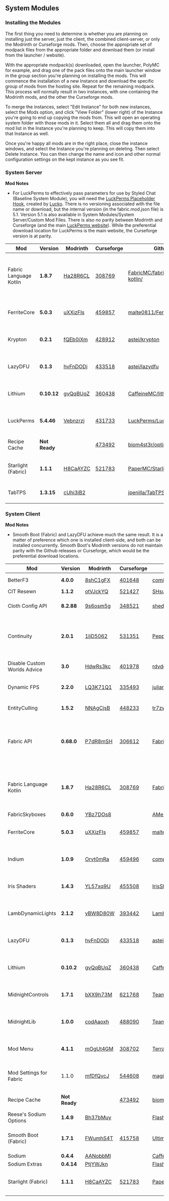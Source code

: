 ## System Modules

### Installing the Modules

The first thing you need to determine is whether you are planning on installing just the server, just the client, the combined client-server, or only the Modrinth or Curseforge mods.  Then, choose the appropriate set of modpack files from the appropriate folder and download them (or install from the launcher / website).

With the appropriate modpack(s) downloaded, open the launcher, PolyMC for example, and drag one of the pack files onto the main launcher window in the group section you're planning on installing the mods.  This will commence the installation of a new Instance and download the specific group of mods from the hosting site.  Repeat for the remaining modpack.  This process will normally result in two instances, with one containing the Modrinth mods, and the other the Curseforge mods.

To merge the instances, select "Edit Instance" for both new instances, select the Mods option, and click "View Folder" (lower right) of the Instance you're going to end up copying the mods from.  This will open an operating system folder with those mods in it.  Select them all and drag them onto the mod list in the Instance you're planning to keep.  This will copy them into that Instance as well.

Once you're happy all mods are in the right place, close the instance windows, and select the Instance you're planning on deleting.  Then select Delete Instance.  You can then change the name and icon and other normal configuration settings on the kept instance as you see fit.


### System Server

**Mod Notes**
- For LuckPerms to effectively pass parameters for use by Styled Chat (Baseline System Module), you will need the [LuckPerms Placeholder Hook](https://ci.lucko.me/job/LuckPermsPlaceholders/lastSuccessfulBuild/artifact/fabric-placeholderapi/build/libs/LuckPerms-Fabric-PlaceholderAPI-Hook.jar), created by [Lucko](https://github.com/lucko).  There is no versioning associated with the file name or download, but the internal version (in the fabric.mod.json file) is 5.1.  Version 5.1 is also available in System Modules/System Server/Custom Mod Files.  There is also no parity between Modrinth and Curseforge (and the main [LuckPerms website](https://luckperms.net)).  While the preferential download location for LuckPerms is the main website, the Curseforge version is at parity.


|Mod|Version|Modrinth|Curseforge|Github|Author|Support|
|-|-|-|-|-|-|-|
|Fabric Language Kotlin|**1.8.7**|[Ha28R6CL](https://modrinth.com/mod/fabric-language-kotlin)|[308769](https://www.curseforge.com/minecraft/mc-mods/fabric-language-kotlin)|[FabricMC/fabric-language-kotlin/](https://github.com/FabricMC/fabric-language-kotlin/)|Modmuss50<br/>[Curseforge](https://www.curseforge.com/members/modmuss50/projects), [Github](https://github.com/modmuss50), [Modrinth](https://modrinth.com/user/modmuss50) <br/>sfPlayer1<br/>[Curseforge](https://www.curseforge.com/members/sfplayer1/projects), [Modrinth](https://modrinth.com/user/sfPlayer1) | |
|FerriteCore|**5.0.3**|[uXXizFIs](https://modrinth.com/mod/ferrite-core)|[459857](https://www.curseforge.com/minecraft/mc-mods/ferritecore-fabric)|[malte0811/FerriteCore](https://github.com/malte0811/FerriteCore)|malte0811<br/>[Modrinth](https://modrinth.com/user/malte0811), [Curseforge](https://www.curseforge.com/members/malte0811/projects), [Github](https://github.com/malte0811) | |
|Krypton|**0.2.1**|[fQEb0iXm](https://modrinth.com/mod/krypton) |[428912](https://www.curseforge.com/minecraft/mc-mods/krypton) |[astei/krypton](https://github.com/astei/krypton) |astei / tuxed<br/>[Modrinth](https://modrinth.com/user/astei), [Curseforge](https://www.curseforge.com/members/tuxed/projects), [Github](https://github.com/astei) |[Github Sponsor](https://github.com/sponsors/astei)|
|LazyDFU|**0.1.3**|[hvFnDODi](https://modrinth.com/mod/lazydfu) |[433518](https://www.curseforge.com/minecraft/mc-mods/lazydfu) |[astei/lazydfu](https://github.com/astei/lazydfu) |astei / tuxed<br/>[Modrinth](https://modrinth.com/user/astei), [Curseforge](https://www.curseforge.com/members/tuxed/projects), [Github](https://github.com/astei) |[Github Sponsor](https://github.com/sponsors/astei)|
|Lithium|**0.10.12**|[gvQqBUqZ](https://modrinth.com/mod/lithium)|[360438](https://www.curseforge.com/minecraft/mc-mods/lithium) |[CaffeineMC/lithium-fabric](https://github.com/CaffeineMC/lithium-fabric) |jellysquid3<br/>[Modrinth](https://modrinth.com/user/jellysquid3), [Curseforge](https://www.curseforge.com/members/jellysquid3_/projects), [Github](https://github.com/jellysquid3) |[Patreon](https://www.patreon.com/2No2Name) |
|LuckPerms|**5.4.46**|[Vebnzrzj](https://modrinth.com/mod/luckperms) |[431733](https://www.curseforge.com/minecraft/mc-mods/luckperms) | [LuckPerms/LuckPerms](https://github.com/LuckPerms/LuckPerms)|lucko<br/>[Modrinth](https://modrinth.com/user/lucko), [Curseforge](https://www.curseforge.com/members/iucko/projects), [Github](https://github.com/lucko)  |[Patreon](https://patreon.com/luckdev) |
|Recipe Cache|**Not Ready**| |[473492](https://www.curseforge.com/minecraft/mc-mods/recipe-cache) |[biom4st3r/optimizedcrafting](https://gitlab.com/biom4st3r/optimizedcrafting)|biom4st3r<br/>[Curseforge](https://www.curseforge.com/members/biom4st3r1/projects), [Gitlab](https://gitlab.com/biom4st3r) | |
|Starlight (Fabric)|**1.1.1**|[H8CaAYZC](https://modrinth.com/mod/starlight) |[521783](https://www.curseforge.com/minecraft/mc-mods/starlight) |[PaperMC/Starlight](https://github.com/PaperMC/Starlight) |Spottedleaf<br/> [Modrinth](https://modrinth.com/user/spottedleaf), [Curseforge](https://www.curseforge.com/members/spottedstar/projects), [Github](https://github.com/Spottedleaf) |[Patreon](https://patreon.com/Spottedleaf) |
|TabTPS|**1.3.15**|[cUhi3iB2](https://modrinth.com/mod/tabtps) | |[jpenilla/TabTPS](https://github.com/jpenilla/TabTPS) |jpenilla<br/> [Modrinth](https://modrinth.com/user/jpenilla), [Curseforge](https://www.curseforge.com/members/jmp00000/projects)| |




### System Client

**Mod Notes**
- Smooth Boot (Fabric) and LazyDFU achieve much the same result.  It is a matter of preference which one is installed client-side, and both can be installed concurrently.  Smooth Boot's Modrinth versions do not maintain parity with the Github releases or Curseforge, which would be the preferential download locations.



|Mod|Version|Modrinth|Curseforge|Github|Author|Support|
|-|-|-|-|-|-|-|
|BetterF3|**4.0.0**|[8shC1gFX](https://modrinth.com/mod/betterf3)|[401648](https://www.curseforge.com/minecraft/mc-mods/betterf3) |[cominixo/BetterF3](https://github.com/cominixo/BetterF3)|[treyruffy](https://github.com/TreyRuffy), [cominixo](https://github.com/cominixo)|[TreyRuffy](https://www.buymeacoffee.com/TreyRuffy), [cominixo](https://ko-fi.com/cominixo) |
|CIT Resewn|**1.1.2**|[otVJckYQ](https://modrinth.com/mod/cit-resewn) |[521427](https://www.curseforge.com/minecraft/mc-mods/cit-resewn)|[SHsuperCM/CITResewn](https://github.com/SHsuperCM/CITResewn)|[SHsuperCM](https://www.curseforge.com/members/shsupercm/projects) | |
|Cloth Config API|**8.2.88**|[9s6osm5g](https://modrinth.com/mod/cloth-config)|[348521](https://www.curseforge.com/minecraft/mc-mods/cloth-config)|[shedaniel/cloth-config](https://github.com/shedaniel/cloth-config)|shedaniel<br/> [Curseforge](https://www.curseforge.com/members/shedaniel/projects), [Github](https://github.com/shedaniel) |[Patreon](https://www.patreon.com/shedaniel) |
|Continuity|**2.0.1**|[1IjD5062](https://modrinth.com/mod/continuity) |[531351](https://www.curseforge.com/minecraft/mc-mods/continuity) |[PepperCode1/Continuity](https://github.com/PepperCode1/Continuity) |[Curseforge - Pepper_Bell](https://www.curseforge.com/members/pepper_bell/projects), <br/>[Github - PepperCode1](https://github.com/PepperCode1), [Modrinth - PepperCode1](https://modrinth.com/user/peppercode1) | |
|Disable Custom Worlds Advice|**3.0**|[HdwRs3kc](https://modrinth.com/mod/dcwa)|[401978](https://www.curseforge.com/minecraft/mc-mods/fabric-disable-custom-worlds-advice)|[rdvdev2/DisableCustomWorldsAdvice](https://github.com/rdvdev2/DisableCustomWorldsAdvice)|rdvdev2 <br/> [Curseforge](https://www.curseforge.com/members/rdvdev2/projects), [Github](https://github.com/rdvdev2) |[Ko-fi](https://ko-fi.com/rdvdev2)|
|Dynamic FPS|**2.2.0**|[LQ3K71Q1](https://modrinth.com/mod/dynamic-fps)|[335493](https://www.curseforge.com/minecraft/mc-mods/dynamic-fps)|[juliand665/Dynamic-FPS](https://github.com/juliand665/Dynamic-FPS)|juliand665<br/>[Curseforge](https://www.curseforge.com/members/juliand665/projects), [Github](https://github.com/juliand665) | |
|EntityCulling|**1.5.2**|[NNAgCjsB](https://modrinth.com/mod/entityculling)|[448233](https://www.curseforge.com/minecraft/mc-mods/entityculling)|[tr7zw/EntityCulling](https://github.com/tr7zw/EntityCulling)|tr7zw<br/> [Curseforge](https://www.curseforge.com/members/tr9zw/projects), [Github](https://github.com/tr7zw) |[Ko-fi](https://ko-fi.com/tr7zw)|
|Fabric API|**0.68.0**|[P7dR8mSH](https://modrinth.com/mod/fabric-api)|[306612](https://www.curseforge.com/minecraft/mc-mods/fabric-api) |[FabricMC/fabric](https://github.com/FabricMC/fabric)|Modmuss50<br/>[Curseforge](https://www.curseforge.com/members/modmuss50/projects), [Github](https://github.com/modmuss50), [Modrinth](https://modrinth.com/user/modmuss50) <br/>sfPlayer1<br/>[Curseforge](https://www.curseforge.com/members/sfplayer1/projects), [Modrinth](https://modrinth.com/user/sfPlayer1) | |
|Fabric Language Kotlin|**1.8.7**|[Ha28R6CL](https://modrinth.com/mod/fabric-language-kotlin)|[308769](https://www.curseforge.com/minecraft/mc-mods/fabric-language-kotlin)|[FabricMC/fabric-language-kotlin/](https://github.com/FabricMC/fabric-language-kotlin/)|Modmuss50<br/>[Curseforge](https://www.curseforge.com/members/modmuss50/projects), [Github](https://github.com/modmuss50), [Modrinth](https://modrinth.com/user/modmuss50) <br/>sfPlayer1<br/>[Curseforge](https://www.curseforge.com/members/sfplayer1/projects), [Modrinth](https://modrinth.com/user/sfPlayer1) | |
|FabricSkyboxes|**0.6.0**|[YBz7DOs8](https://modrinth.com/mod/fabricskyboxes) | |[AMereBagatelle/fabricskyboxes](https://github.com/AMereBagatelle/fabricskyboxes) |[AMereBagatelle](https://github.com/AMereBagatelle) | |
|FerriteCore|**5.0.3**|[uXXizFIs](https://modrinth.com/mod/ferrite-core)|[459857](https://www.curseforge.com/minecraft/mc-mods/ferritecore-fabric)|[malte0811/FerriteCore](https://github.com/malte0811/FerriteCore)|malte0811<br/>[Modrinth](https://modrinth.com/user/malte0811), [Curseforge](https://www.curseforge.com/members/malte0811/projects), [Github](https://github.com/malte0811) | |
|Indium|**1.0.9**|[Orvt0mRa](https://modrinth.com/mod/indium)|[459496](https://www.curseforge.com/minecraft/mc-mods/indium)|[comp500/Indium](https://github.com/comp500/Indium)|comp500<br/>[Curseforge](https://www.curseforge.com/members/comp500/projects), [Github](https://github.com/comp500), [Modrinth](https://modrinth.com/user/comp500)| |
|Iris Shaders|**1.4.3**|[YL57xq9U](https://modrinth.com/mod/iris)|[455508](https://www.curseforge.com/minecraft/mc-mods/irisshaders)|[IrisShaders/Iris](https://github.com/IrisShaders/Iris) |coderbot<br/>[Curseforge](https://www.curseforge.com/members/coderbot/projects), [Github](https://github.com/coderbot16), [Modrinth](https://modrinth.com/user/coderbot) |[Patreon](https://www.patreon.com/coderbot)|
|LambDynamicLights|**2.1.2**|[yBW8D80W](https://modrinth.com/mod/lambdynamiclights)|[393442](https://www.curseforge.com/minecraft/mc-mods/lambdynamiclights)|[LambdAurora/LambDynamicLights](https://github.com/LambdAurora/LambDynamicLights)|LambdAurora<br/>[Modrinth](https://modrinth.com/user/LambdAurora), [Curseforge](https://www.curseforge.com/members/lambdaurora/projects), [Github](https://github.com/LambdAurora)| |
|LazyDFU|**0.1.3**|[hvFnDODi](https://modrinth.com/mod/lazydfu) |[433518](https://www.curseforge.com/minecraft/mc-mods/lazydfu) |[astei/lazydfu](https://github.com/astei/lazydfu) |astei / tuxed<br/>[Modrinth](https://modrinth.com/user/astei), [Curseforge](https://www.curseforge.com/members/tuxed/projects), [Github](https://github.com/astei) |[Github Sponsor](https://github.com/sponsors/astei)|
|Lithium|**0.10.2**|[gvQqBUqZ](https://modrinth.com/mod/lithium)|[360438](https://www.curseforge.com/minecraft/mc-mods/lithium) |[CaffeineMC/lithium-fabric](https://github.com/CaffeineMC/lithium-fabric) |jellysquid3<br/>[Modrinth](https://modrinth.com/user/jellysquid3), [Curseforge](https://www.curseforge.com/members/jellysquid3_/projects), [Github](https://github.com/jellysquid3) |[Patreon](https://www.patreon.com/2No2Name) |
|MidnightControls|**1.7.1**|[bXX9h73M](https://modrinth.com/mod/midnightcontrols) |[621768](https://www.curseforge.com/minecraft/mc-mods/midnightcontrols)|[TeamMidnightDust/MidnightControls](https://github.com/TeamMidnightDust/MidnightControls)|Motschen<br/>[Modrinth](https://modrinth.com/user/Motschen), [Curseforge](https://www.curseforge.com/members/motschen/projects), [Github](https://github.com/Motschen) | |
|MidnightLib|**1.0.0**|[codAaoxh](https://modrinth.com/mod/midnightlib) |[488090](https://www.curseforge.com/minecraft/mc-mods/midnightlib) |[TeamMidnightDust/MidnightLib](https://github.com/TeamMidnightDust/MidnightLib) |Motschen<br/>[Modrinth](https://modrinth.com/user/Motschen), [Curseforge](https://www.curseforge.com/members/motschen/projects), [Github](https://github.com/Motschen) | |
|Mod Menu|**4.1.1**|[mOgUt4GM](https://modrinth.com/mod/modmenu) |[308702](https://www.curseforge.com/minecraft/mc-mods/modmenu) |[TerraformersMC/ModMenu](https://github.com/TerraformersMC/ModMenu) |Terraformers<br/>[Modrinth](https://modrinth.com/user/Prospector), [Curseforge](https://www.curseforge.com/members/terraformersmc/projects), [Github](https://github.com/TerraformersMC) | |
|Mod Settings for Fabric|1.1.0|[mfDfQvcJ](https://modrinth.com/mod/mod-settings) |[544608](https://www.curseforge.com/minecraft/mc-mods/mod-settings)|[magicus/ModSettings](https://github.com/magicus/ModSettings)|magicus<br/> [Modrinth](https://modrinth.com/user/magicus), [Curseforge](https://www.curseforge.com/members/mag_icus/projects), [Github](https://github.com/magicus) | |
|Recipe Cache|**Not Ready**| |[473492](https://www.curseforge.com/minecraft/mc-mods/recipe-cache) |[biom4st3r/optimizedcrafting](https://gitlab.com/biom4st3r/optimizedcrafting)|biom4st3r<br/>[Curseforge](https://www.curseforge.com/members/biom4st3r1/projects), [Gitlab](https://gitlab.com/biom4st3r) | |
|Reese's Sodium Options|**1.4.9**|[Bh37bMuy](https://modrinth.com/mod/reeses-sodium-options) | |[FlashyReese/reeses-sodium-options](https://github.com/FlashyReese/reeses-sodium-options) | [FlashyReese](https://modrinth.com/user/FlashyReese)|[Ko-fi](https://ko-fi.com/flashyreese) |
|Smooth Boot (Fabric)|**1.7.1**|[FWumhS4T](https://modrinth.com/mod/smoothboot-fabric) |[415758](https://www.curseforge.com/minecraft/mc-mods/smooth-boot) |[UltimateBoomer/mc-smoothboot](https://github.com/UltimateBoomer/mc-smoothboot) |UltimateBoomer<br/>[Modrinth](https://modrinth.com/user/UltimateBoomer), [Curseforge](https://www.curseforge.com/members/ultimateboomer/projects), [Github](https://github.com/UltimateBoomer) | |
|Sodium|**0.4.4**|[AANobbMI](https://modrinth.com/mod/sodium) | |[CaffeineMC/sodium-fabric](https://github.com/CaffeineMC/sodium-fabric) |[jellysquid3](https://modrinth.com/user/jellysquid3) |[Ko-fi](https://ko-fi.com/jellysquid_) |
|Sodium Extras|**0.4.14**|[PtjYWJkn](https://modrinth.com/mod/sodium-extra)| |[FlashyReese/sodium-extra-fabric](https://github.com/FlashyReese/sodium-extra-fabric)| [FlashyReese](https://modrinth.com/user/FlashyReese)|[Ko-fi](https://ko-fi.com/flashyreese) |
|Starlight (Fabric)|**1.1.1**|[H8CaAYZC](https://modrinth.com/mod/starlight) |[521783](https://www.curseforge.com/minecraft/mc-mods/starlight) |[PaperMC/Starlight](https://github.com/PaperMC/Starlight) |Spottedleaf<br/> [Modrinth](https://modrinth.com/user/spottedleaf), [Curseforge](https://www.curseforge.com/members/spottedstar/projects), [Github](https://github.com/Spottedleaf) |[Patreon](https://patreon.com/Spottedleaf) |
